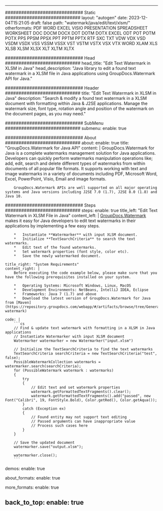 
---
############################# Static ############################
layout: "autogen"
date: 2023-12-04T15:21:05
draft: false
path: "watermark/java/edit/text/xlsm/"
otherformats: PDF WORD EXCEL VISIO PRESENTATION SPREADSHEET WORKSHEET DOC DOCM DOCX DOT DOTM DOTX EXCEL ODT POT POTM POTX PPS PPSM PPSX PPT PPTM PPTX RTF SXC TXT VDW VDX VSD VSDM VSDX VSS VSSM VSSX VST VSTM VSTX VSX VTX WORD XLAM XLS XLSB XLSM XLSX XLT XLTM XLTX

############################# Head ############################
head_title: "Edit Text Watermark in XLSM in Java"
head_description: "Java library to edit a found text watermark in a XLSM file in Java applications using GroupDocs.Watermark API for Java."

############################# Header ############################
title: "Edit Text Watermark in XLSM in Java"
description: "Search & modify a found text watermark in a XLSM document with formatting within Java & J2SE applications. Manage the watermark size, font type, rotation angle and position of the watermark on the document pages, as you may need."

############################# SubMenu ############################
submenu:
    enable: true

############################# About ############################
about:
    enable: true
    title: "GroupDocs.Watermark for Java API"
    content: |
        GroupDocs.Watermark for Java is a complete watermarks management solution for Java applications. Developers can quickly perform watermarks manipulation operations like; add, edit, search and delete different types of watermarks from within documents of all popular file formats. It supports working with text and image watermarks in a variety of documents including PDF, Microsoft Word, Excel, PowerPoint, Visio, Email and image formats.
        
        GroupDocs.Watermark APIs are well supported on all major operating systems and Java versions including J2SE 7.0 (1.7), J2SE 8.0 (1.8) and Java 10.

############################# Steps ############################
steps:
    enable: true
    title_left: "Edit Text Watermark in XLSM File in Java"
    content_left: |
        [GroupDocs.Watermark](https://products.groupdocs.com/watermark/java/) makes it easy for Java developers to edit text watermarks in their applications by implementing a few easy steps.

        *   Instantiate **Watermarker** with input XLSM document.
        *   Initialize **TextSearchCriteria** to search the text watermarks.
        *   Edit text of the found watermarks.
        *   Set watermark properties (font style, color etc).
        *   Save the newly watermarked document.
        
    title_right: "System Requirements"
    content_right: |
        Before executing the code example below, please make sure that you have the following prerequisites installed on your system.

        *   Operating Systems: Microsoft Windows, Linux, MacOS
        *   Development Environments: NetBeans, IntelliJ IDEA, Eclipse
        *   Frameworks: Java 7 (1.7) and above
        *   Download the latest version of GroupDocs.Watermark for Java from [Maven](https://repository.groupdocs.com/webapp/#/artifacts/browse/tree/General/repo/com/groupdocs/groupdocs-watermark)
        
    code: |
        ```cs
        // Find & update text watermark with formatting in a XLSM in Java applications
        // Instantiate Watermarker with input XLSM document
        Watermarker watermarker = new Watermarker("input.xlsm")
        
        // Initialize the TextSearchCriteria to find the text watermarks
        TextSearchCriteria searchCriteria = new TextSearchCriteria("test", false);
        PossibleWatermarkCollection watermarks = watermarker.search(searchCriteria);
        for (PossibleWatermark watermark : watermarks)
        {
            try
            {
                // Edit text and set watermark properties
                watermark.getFormattedTextFragments().clear();
                watermark.getFormattedTextFragments().add("passed", new Font("Calibri", 19, FontStyle.Bold), Color.getRed(), Color.getAqua());
            }
            catch (Exception ex)
            {
                // Found entity may not support text editing
                // Passed arguments can have inappropriate value
                // Process such cases here
            }
        }
            
        // Save the updated document
        watermarker.save("output.xlsm");

        watermarker.close();
        ```        

demos:
    enable: true
        

about_formats:
    enable: true


more_formats:
    enable: true


back_to_top:
    enable: true
---